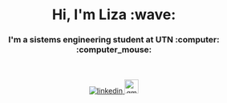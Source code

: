 <div align="center">
  <h1 align="center">Hi, I'm Liza :wave: </h1>
  <h3 align="center">I'm a sistems engineering student at UTN :computer: :computer_mouse:	 </h3>
</div>

<br />
<br />
<div align="center">
  <a href="https://linkedin.com/in/liza-strappini-santilli" target="_blank">
    <img src="https://img.shields.io/badge/linkedin-%2300acee.svg?color=405DE6&style=for-the-badge&logo=linkedin&logoColor=white" alt="linkedin" style="margin-bottom: 5px;" />
  </a>
  <a href="mailto:lizastrappini99@gmail.com" target="blank">
    <img src="https://img.shields.io/badge/gmail-EA4335.svg?style=for-the-badge&logo=gmail&logoColor=white" alt="gmail" height="28" />
  </a>
</div>

  
